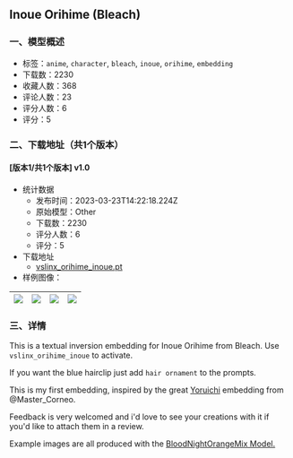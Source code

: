 ## Inoue Orihime (Bleach)
### 一、模型概述

- 标签：`anime`, `character`, `bleach`, `inoue`, `orihime`, `embedding`
- 下载数：2230
- 收藏人数：368
- 评论人数：23
- 评分人数：6
- 评分：5

### 二、下载地址（共1个版本）

#### [版本1/共1个版本] v1.0

- 统计数据
  - 发布时间：2023-03-23T14:22:18.224Z
  - 原始模型：Other
  - 下载数：2230
  - 评分人数：6
  - 评分：5
- 下载地址
  - [vslinx_orihime_inoue.pt](https://civitai.com/api/download/models/6301)
- 样例图像：

| <img src="https://image.civitai.com/xG1nkqKTMzGDvpLrqFT7WA/87e78fa7-a433-44e9-3d96-aa87931b2300/width=450/313267.jpeg" /> | <img src="https://image.civitai.com/xG1nkqKTMzGDvpLrqFT7WA/ce98f5d1-b2d3-4cca-027a-e3e543c57200/width=450/55847.jpeg" /> | <img src="https://image.civitai.com/xG1nkqKTMzGDvpLrqFT7WA/a427a553-021f-457b-e39c-27d403d70e00/width=450/55840.jpeg" /> | <img src="https://image.civitai.com/xG1nkqKTMzGDvpLrqFT7WA/468547e3-e81a-4472-17a3-be576ea41400/width=450/55835.jpeg" /> |
| ---- | ---- | ---- | ---- |


### 三、详情
<p>This is a textual inversion embedding for Inoue Orihime from Bleach. Use <code>vslinx_orihime_inoue</code> to activate.</p><p>If you want the blue hairclip just add <code>hair ornament</code> to the prompts.</p><p></p><p>This is my first embedding, inspired by the great <a rel="ugc" href="https://civitai.com/models/5092/yoruichi-shihouin-bleach-ti-embedding-by-corneo">Yoruichi</a> embedding from <span data-type="mention" class="mantine-1yiar0p" data-id="mention:31475" data-label="Master_Corneo">@Master_Corneo</span>.</p><p></p><p>Feedback is very welcomed and i'd love to see your creations with it if you'd like to attach them in a review.</p><p></p><p>Example images are all produced with the <a rel="ugc" href="https://huggingface.co/WarriorMama777/OrangeMixs">BloodNightOrangeMix Model.</a></p>
